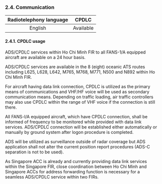 ### 	2.4. Communication

| Radiotelephony language |   CPDLC   |
| :---------------------: | :-------: |
|         English         | Available |

#### 2.4.1. CPDLC usage

ADS/CPDLC services within Ho Chi Minh FIR to all FANS-1/A equipped aircraft are available on a 24 hour basis.

ADS/CPDLC services are available in the 8 (eight) oceanic ATS routes including L625, L628, L642, M765, M768, M771, N500 and N892 within Ho Chi Minh FIR.

For aircraft having data link connection, CPDLC is utilized as the primary means of communications and VHF/HF voice will be used as secondary communication means. Depending on traffic loading, air traffic controllers may also use CPDLC within the range of VHF voice if the connection is still there.

All FANS-l/A equipped aircraft, which have CPDLC connection, shall be informed of frequency to be monitored while provided with data link services. ADS/CPDLC connection will be established either automatically or manually by ground system after logon procedure is completed.

ADS will be utilized as surveillance outside of radar coverage but ADS application shall not alter the current position report procedures (ADS-C separation is not to be used).

As Singapore ACC is already and currently providing data link services within the Singapore FIR, close coordination between Ho Chi Minh and Singapore ACCs for address forwarding function is necessary for a seamless ADS/CPDLC service within two FIRs.